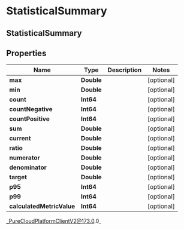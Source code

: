 # StatisticalSummary

## StatisticalSummary

## Properties

|Name | Type | Description | Notes|
|------------ | ------------- | ------------- | -------------|
| **max** | **Double** |  | [optional] |
| **min** | **Double** |  | [optional] |
| **count** | **Int64** |  | [optional] |
| **countNegative** | **Int64** |  | [optional] |
| **countPositive** | **Int64** |  | [optional] |
| **sum** | **Double** |  | [optional] |
| **current** | **Double** |  | [optional] |
| **ratio** | **Double** |  | [optional] |
| **numerator** | **Double** |  | [optional] |
| **denominator** | **Double** |  | [optional] |
| **target** | **Double** |  | [optional] |
| **p95** | **Int64** |  | [optional] |
| **p99** | **Int64** |  | [optional] |
| **calculatedMetricValue** | **Int64** |  | [optional] |



_PureCloudPlatformClientV2@173.0.0_

